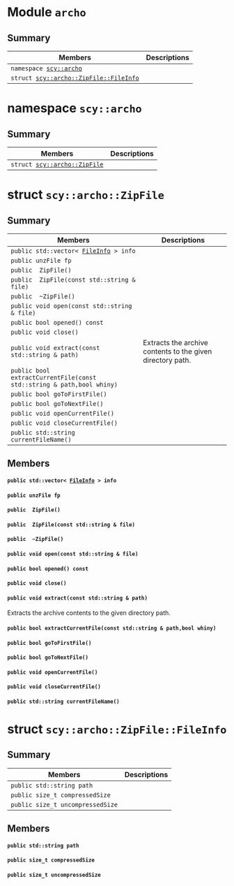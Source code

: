 # Module <!-- group --> `archo`



## Summary

 Members                        | Descriptions                                
--------------------------------|---------------------------------------------
`namespace `[`scy::archo`](#namespacescy_1_1archo)    | 
`struct `[`scy::archo::ZipFile::FileInfo`](#structscy_1_1archo_1_1ZipFile_1_1FileInfo)    | 
# namespace `scy::archo` 



## Summary

 Members                        | Descriptions                                
--------------------------------|---------------------------------------------
`struct `[`scy::archo::ZipFile`](#structscy_1_1archo_1_1ZipFile)    | 
# struct `scy::archo::ZipFile` 






## Summary

 Members                        | Descriptions                                
--------------------------------|---------------------------------------------
`public std::vector< `[`FileInfo`](./doc/api-archo.md#structscy_1_1archo_1_1ZipFile_1_1FileInfo)` > info` | 
`public unzFile fp` | 
`public  ZipFile()` | 
`public  ZipFile(const std::string & file)` | 
`public  ~ZipFile()` | 
`public void open(const std::string & file)` | 
`public bool opened() const` | 
`public void close()` | 
`public void extract(const std::string & path)` | Extracts the archive contents to the given directory path.
`public bool extractCurrentFile(const std::string & path,bool whiny)` | 
`public bool goToFirstFile()` | 
`public bool goToNextFile()` | 
`public void openCurrentFile()` | 
`public void closeCurrentFile()` | 
`public std::string currentFileName()` | 

## Members

#### `public std::vector< `[`FileInfo`](./doc/api-archo.md#structscy_1_1archo_1_1ZipFile_1_1FileInfo)` > info` 





#### `public unzFile fp` 





#### `public  ZipFile()` 





#### `public  ZipFile(const std::string & file)` 





#### `public  ~ZipFile()` 





#### `public void open(const std::string & file)` 





#### `public bool opened() const` 





#### `public void close()` 





#### `public void extract(const std::string & path)` 

Extracts the archive contents to the given directory path.



#### `public bool extractCurrentFile(const std::string & path,bool whiny)` 





#### `public bool goToFirstFile()` 





#### `public bool goToNextFile()` 





#### `public void openCurrentFile()` 





#### `public void closeCurrentFile()` 





#### `public std::string currentFileName()` 





# struct `scy::archo::ZipFile::FileInfo` 






## Summary

 Members                        | Descriptions                                
--------------------------------|---------------------------------------------
`public std::string path` | 
`public size_t compressedSize` | 
`public size_t uncompressedSize` | 

## Members

#### `public std::string path` 





#### `public size_t compressedSize` 





#### `public size_t uncompressedSize` 





